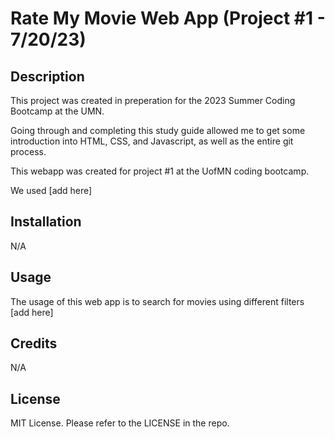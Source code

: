 # Rate My Movie Web App (Project #1 - 7/20/23)

## Description

This project was created in preperation for the 2023 Summer Coding Bootcamp at the UMN. 

Going through and completing this study guide allowed me to get some introduction into HTML, CSS, and Javascript, as well as the entire git process.

This webapp was created for project #1 at the UofMN coding bootcamp.

We used [add here]

## Installation

N/A

## Usage

The usage of this web app is to search for movies using different filters [add here]

## Credits

N/A

## License

MIT License. Please refer to the LICENSE in the repo.
